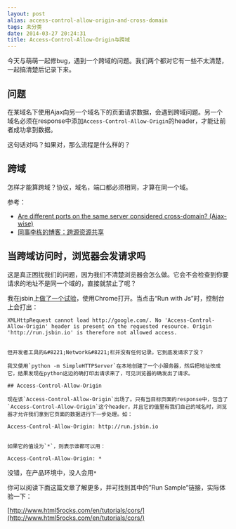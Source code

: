 ```yaml
---
layout: post
alias: access-control-allow-origin-and-cross-domain
tags: 未分类
date: 2014-03-27 20:24:31
title: Access-Control-Allow-Origin与跨域
---
```


今天与萌萌一起修bug，遇到一个跨域的问题。我们两个都对它有一些不太清楚，一起搞清楚后记录下来。

## 问题

在某域名下使用Ajax向另一个域名下的页面请求数据，会遇到跨域问题。另一个域名必须在response中添加`Access-Control-Allow-Origin`的header，才能让前者成功拿到数据。

这句话对吗？如果对，那么流程是什么样的？

## 跨域

怎样才能算跨域？协议，域名，端口都必须相同，才算在同一个域。

参考：

*   [Are different ports on the same server considered cross-domain? (Ajax-wise)](http://stackoverflow.com/questions/1077218/are-different-ports-on-the-same-server-considered-cross-domain-ajax-wise)
*   [同事李栋的博客：跨源资源共享](http://twlidong.github.io/blog/2013/12/22/kua-yuan-zi-yuan-gong-xiang-cross-origin-resource-sharing-cors/)

## 当跨域访问时，浏览器会发请求吗

这是真正困扰我们的问题，因为我们不清楚浏览器会怎么做。它会不会检查到你要请求的地址不是同一个域的，直接就禁止了呢？

我在jsbin上[做了一个试验](http://jsbin.com/fusaweqe/1/edit)，使用Chrome打开。当点击“Run with Js”时，控制台上会打出：

    XMLHttpRequest cannot load http://google.com/. No 'Access-Control-Allow-Origin' header is present on the requested resource. Origin 'http://run.jsbin.io' is therefore not allowed access. 
    

    但开发者工具的&#8221;Network&#8221;栏并没有任何记录。它到底发请求了没？

    我又使用`python -m SimpleHTTPServer`在本地创建了一个小服务器，然后把地址改成它，结果发现在python这边的确打印出请求来了，可见浏览器的确发出了请求。

    ## Access-Control-Allow-Origin

    现在该`Access-Control-Allow-Origin`出场了。只有当目标页面的response中，包含了`Access-Control-Allow-Origin`这个header，并且它的值里有我们自己的域名时，浏览器才允许我们拿到它页面的数据进行下一步处理。如：

    Access-Control-Allow-Origin: http://run.jsbin.io
    

    如果它的值设为`*`，则表示谁都可以用：

    Access-Control-Allow-Origin: *

没错，在产品环境中，没人会用`*`

你可以阅读下面这篇文章了解更多，并可找到其中的&#8221;Run Sample&#8221;链接，实际体验一下：

[http://www.html5rocks.com/en/tutorials/cors/](http://www.html5rocks.com/en/tutorials/cors/)
